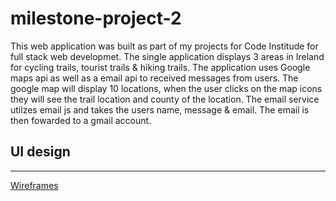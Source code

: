 # milestone-project-2

This web application was built as part of my projects for Code Institude for full stack web developmet. The single application displays 3 areas in Ireland for cycling trails, tourist trails & hiking trails.
The application uses Google maps api as well as a email api to received messages from users. The google map will display 10 locations, when the user clicks on the map icons they will
see the trail location and county of the location. The email service utilzes email js and takes the users name, message & email. The email is then fowarded to a gmail account.

## UI design

---

[Wireframes](https://www.figma.com/file/hkC3QpDgfOhyjbMaIzrfO1/Milestone-Project-2?node-id=0%3A1 'Link to figma')
